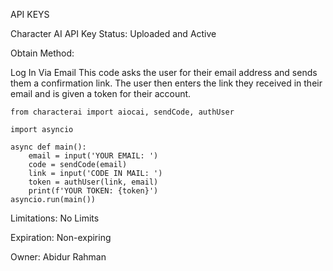 API KEYS

Character AI
API Key Status: Uploaded and Active

Obtain Method: 

Log In Via Email
This code asks the user for their email address and sends them a confirmation link. The user then enters the link they received in their email and is given a token for their account.

    from characterai import aiocai, sendCode, authUser

    import asyncio

    async def main():
        email = input('YOUR EMAIL: ')
        code = sendCode(email)
        link = input('CODE IN MAIL: ')
        token = authUser(link, email)
        print(f'YOUR TOKEN: {token}')
    asyncio.run(main())

Limitations: No Limits

Expiration: Non-expiring

Owner: Abidur Rahman
